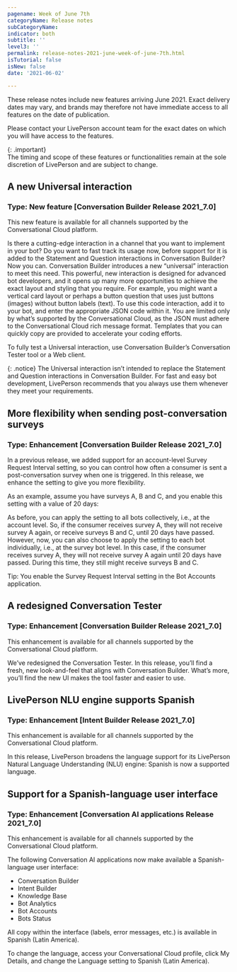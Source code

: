 ```yaml
---
pagename: Week of June 7th
categoryName: Release notes
subCategoryName: 
indicator: both
subtitle: ''
level3: ''
permalink: release-notes-2021-june-week-of-june-7th.html
isTutorial: false
isNew: false
date: '2021-06-02'

---
```


These release notes include new features arriving June 2021. Exact delivery dates may vary, and brands may therefore not have immediate access to all features on the date of publication.

Please contact your LivePerson account team for the exact dates on which you will have access to the features.

{: .important}  
The timing and scope of these features or functionalities remain at the sole discretion of LivePerson and are subject to change.

## A new Universal interaction
### Type: New feature [Conversation Builder Release 2021_7.0]

This new feature is available for all channels supported by the Conversational Cloud platform.

Is there a cutting-edge interaction in a channel that you want to implement in your bot? Do you want to fast track its usage now, before support for it is added to the Statement and Question interactions in Conversation Builder? Now you can. Conversation Builder introduces a new “universal” interaction to meet this need.
This powerful, new interaction is designed for advanced bot developers, and it opens up many more opportunities to achieve the exact layout and styling that you require. For example, you might want a vertical card layout or perhaps a button question that uses just buttons (images) without button labels (text).
To use this code interaction, add it to your bot, and enter the appropriate JSON code within it. You are limited only by what’s supported by the Conversational Cloud, as the JSON must adhere to the Conversational Cloud rich message format. Templates that you can quickly copy are provided to accelerate your coding efforts.



To fully test a Universal interaction, use Conversation Builder’s Conversation Tester tool or a Web client.

{: .notice}
The Universal interaction isn’t intended to replace the Statement and Question interactions in Conversation Builder. For fast and easy bot development, LivePerson recommends that you always use them whenever they meet your requirements.

## More flexibility when sending post-conversation surveys
### Type: Enhancement [Conversation Builder Release 2021_7.0]

In a previous release, we added support for an account-level Survey Request Interval setting, so you can control how often a consumer is sent a post-conversation survey when one is triggered. In this release, we enhance the setting to give you more flexibility.

As an example, assume you have surveys A, B and C, and you enable this setting with a value of 20 days:

As before, you can apply the setting to all bots collectively, i.e., at the account level. So, if the consumer receives survey A, they will not receive survey A again, or receive surveys B and C, until 20 days have passed.
However, now, you can also choose to apply the setting to each bot individually, i.e., at the survey bot level. In this case, if the consumer receives survey A, they will not receive survey A again until 20 days have passed. During this time, they still might receive surveys B and C.

Tip: You enable the Survey Request Interval setting in the Bot Accounts application.

## A redesigned Conversation Tester
### Type: Enhancement [Conversation Builder Release 2021_7.0]


This enhancement is available for all channels supported by the Conversational Cloud platform.

We’ve redesigned the Conversation Tester. In this release, you’ll find a fresh, new look-and-feel that aligns with Conversation Builder. What’s more, you’ll find the new UI makes the tool faster and easier to use.

## LivePerson NLU engine supports Spanish 
### Type: Enhancement [Intent Builder Release 2021_7.0]

This enhancement is available for all channels supported by the Conversational Cloud platform.


In this release, LivePerson broadens the language support for its LivePerson Natural Language Understanding (NLU) engine: Spanish is now a supported language.

## Support for a Spanish-language user interface
### Type: Enhancement [Conversation AI applications Release 2021_7.0]

This enhancement is available for all channels supported by the Conversational Cloud platform.

The following Conversation AI applications now make available a Spanish-language user interface:

* Conversation Builder
* Intent Builder
* Knowledge Base
* Bot Analytics
* Bot Accounts
* Bots Status

All copy within the interface (labels, error messages, etc.) is available in Spanish (Latin America).

To change the language, access your Conversational Cloud profile, click My Details, and change the Language setting to Spanish (Latin America).


 

